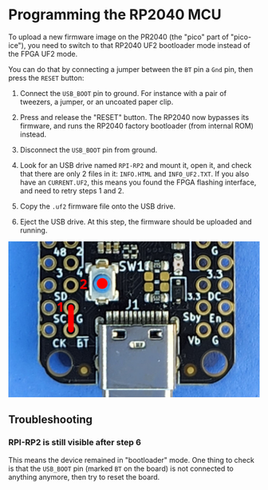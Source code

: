 # Programming the RP2040 MCU

To upload a new firmware image on the PR2040 (the "pico" part of "pico-ice"), you need to switch to that RP2040 UF2 bootloader mode instead of the FPGA UF2 mode.

You can do that by connecting a jumper between the `BT` pin a `Gnd` pin, then press the `RESET` button:

1. Connect the `USB_BOOT` pin to ground. For instance with a pair of tweezers, a jumper, or an uncoated paper clip.

2. Press and release the "RESET" button. The RP2040 now bypasses its firmware, and runs the RP2040 factory bootloader (from internal ROM) instead.

3. Disconnect the `USB_BOOT` pin from ground.

4. Look for an USB drive named `RPI-RP2` and mount it, open it, and check that there are only 2 files in it: `INFO.HTML` and `INFO_UF2.TXT`.
   If you also have an `CURRENT.UF2`, this means you found the FPGA flashing interface, and need to retry steps 1 and 2.

5. Copy the `.uf2` firmware file onto the USB drive.

6. Eject the USB drive.
   At this step, the firmware should be uploaded and running.

![photo of which pins to short](images/pico_ice_reset_button.jpg)


## Troubleshooting


### RPI-RP2 is still visible after step 6

This means the device remained in "bootloader" mode.
One thing to check is that the `USB_BOOT` pin (marked `BT` on the board) is not connected to anything anymore,
then try to reset the board.
